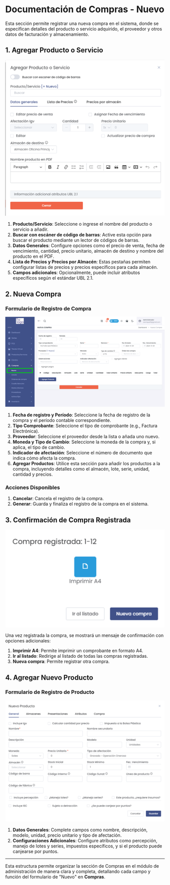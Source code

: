 # Documentación de Compras - Nuevo

Esta sección permite registrar una nueva compra en el sistema, donde se especifican detalles del producto o servicio adquirido, el proveedor y otros datos de facturación y almacenamiento.

## 1. Agregar Producto o Servicio

![Agregar Producto o Servicio](img/agregar_producto_servicio.png)

1. **Producto/Servicio**: Seleccione o ingrese el nombre del producto o servicio a añadir.
2. **Buscar con escáner de código de barras**: Active esta opción para buscar el producto mediante un lector de códigos de barras.
3. **Datos Generales**: Configure opciones como el precio de venta, fecha de vencimiento, cantidad, precio unitario, almacén de destino y nombre del producto en el PDF.
4. **Lista de Precios y Precios por Almacén**: Estas pestañas permiten configurar listas de precios y precios específicos para cada almacén.
5. **Campos adicionales**: Opcionalmente, puede incluir atributos específicos según el estándar UBL 2.1.

## 2. Nueva Compra

### Formulario de Registro de Compra

![Formulario Nueva Compra](img/nueva_compra.png)

1. **Fecha de registro y Período**: Seleccione la fecha de registro de la compra y el período contable correspondiente.
2. **Tipo Comprobante**: Seleccione el tipo de comprobante (e.g., Factura Electrónica).
3. **Proveedor**: Seleccione el proveedor desde la lista o añada uno nuevo.
4. **Moneda y Tipo de Cambio**: Seleccione la moneda de la compra y, si aplica, el tipo de cambio.
5. **Indicador de afectación**: Seleccione el número de documento que indica cómo afecta la compra.
6. **Agregar Productos**: Utilice esta sección para añadir los productos a la compra, incluyendo detalles como el almacén, lote, serie, unidad, cantidad y precios.

### Acciones Disponibles

1. **Cancelar**: Cancela el registro de la compra.
2. **Generar**: Guarda y finaliza el registro de la compra en el sistema.

## 3. Confirmación de Compra Registrada

![Compra Registrada](img/compra_registrada.jpg)

Una vez registrada la compra, se mostrará un mensaje de confirmación con opciones adicionales:

1. **Imprimir A4**: Permite imprimir un comprobante en formato A4.
2. **Ir al listado**: Redirige al listado de todas las compras registradas.
3. **Nueva compra**: Permite registrar otra compra.

## 4. Agregar Nuevo Producto

### Formulario de Registro de Producto

![Nuevo Producto](img/nuevo_producto.jpg)

1. **Datos Generales**: Complete campos como nombre, descripción, modelo, unidad, precio unitario y tipo de afectación.
2. **Configuraciones Adicionales**: Configure atributos como percepción, manejo de lotes y series, impuestos específicos, y si el producto puede canjearse por puntos.

---

Esta estructura permite organizar la sección de Compras en el módulo de administración de manera clara y completa, detallando cada campo y función del formulario de "Nuevo" en **Compras**.
